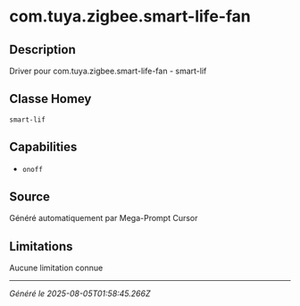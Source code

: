 # com.tuya.zigbee.smart-life-fan

## Description
Driver pour com.tuya.zigbee.smart-life-fan - smart-lif

## Classe Homey
`smart-lif`

## Capabilities
- `onoff`

## Source
Généré automatiquement par Mega-Prompt Cursor

## Limitations
Aucune limitation connue

---
*Généré le 2025-08-05T01:58:45.266Z*
